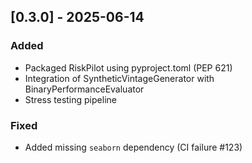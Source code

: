 ## [0.3.0] - 2025-06-14
### Added
- Packaged RiskPilot using pyproject.toml (PEP 621)
- Integration of SyntheticVintageGenerator with BinaryPerformanceEvaluator
- Stress testing pipeline
### Fixed
- Added missing `seaborn` dependency (CI failure #123)
